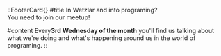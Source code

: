 

::FooterCard{}
#title
In Wetzlar and into programing? <br>You need to join our meetup!

#content
Every<strong>3rd Wednesday of the month</strong> you'll find us talking
about what we're doing and what's happening around us in the world of
programing.
::